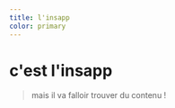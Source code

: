 ```yaml
---
title: l'insapp
color: primary
---
```


# c'est l'insapp

> mais il va falloir trouver du contenu !

